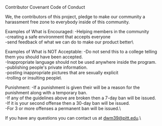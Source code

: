 Contributor Covenant Code of Conduct

We, the contributors of this project, pledge to make our community a harassment free zone to everybody inside of this community.

Examples of What is Encouraged:
-Helping members in the community\
-creating a safe environment that accepts everyone\
-send feedback of what we can do to make our product better\

Examples of What is NOT Acceptable:
-Do not send this to a college telling them you should have been accepted.\
-Inappropriate language should not be used anywhere inside the program.\
-publishing people's private information.\
-posting inappropriate pictures that are sexually explicit\
-trolling or insulting people\

Punishment:
-If a punishment is given their will be a reason for the punishment along with a temporary ban.\
-If any of the guidelines above are broken then a 7-day ban will be issued.\
-If it is your second offense then a 30-day ban will be issued.\
-For 3 or more offenses a permanent ban will be issued.\

If you have any questions you can contact us at dwm39@pitt.edu.\


